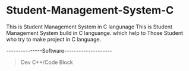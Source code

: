 # Student-Management-System-C
This is Student Management System in C langunage
This is Student Management System build in C languange. which help to Those Student who try to make project in C language. 

---------------Software--------------------
>Dev C++/Code Block

